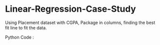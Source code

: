 # Linear-Regression-Case-Study
Using Placement dataset with CGPA, Package in columns, finding the best fit line to fit the data. 

Python Code : 

